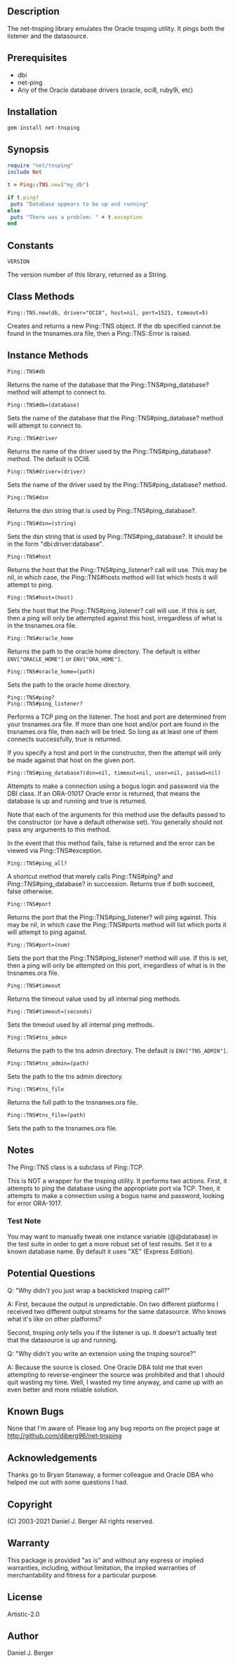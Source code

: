 ## Description
The net-tnsping library emulates the Oracle tnsping utility. It pings
both the listener and the datasource.

## Prerequisites
* dbi
* net-ping
* Any of the Oracle database drivers (oracle, oci8, ruby9i, etc)
   
## Installation
`gem install net-tnsping`

## Synopsis
```ruby
require "net/tnsping"
include Net

t = Ping::TNS.new("my_db")

if t.ping?
 puts "Database appears to be up and running"
else
 puts "There was a problem: " + t.exception
end
```

## Constants
`VERSION`

The version number of this library, returned as a String.

## Class Methods
`Ping::TNS.new(db, driver="OCI8", host=nil, port=1521, timeout=5)`

Creates and returns a new Ping::TNS object. If the db specified cannot be
found in the tnsnames.ora file, then a Ping::TNS::Error is raised.

## Instance Methods
`Ping::TNS#db`

Returns the name of the database that the Ping::TNS#ping_database? method
will attempt to connect to.

`Ping::TNS#db=(database)`

Sets the name of the database that the Ping::TNS#ping_database? method
will attempt to connect to.

`Ping::TNS#driver`

Returns the name of the driver used by the Ping::TNS#ping_database? method.
The default is OCI8.

`Ping::TNS#driver=(driver)`

Sets the name of the driver used by the Ping::TNS#ping_database? method.

`Ping::TNS#dsn`

Returns the dsn string that is used by Ping::TNS#ping_database?.

`Ping::TNS#dsn=(string)`

Sets the dsn string that is used by Ping::TNS#ping_database?. It should
be in the form "dbi:driver:database".

`Ping::TNS#host`

Returns the host that the Ping::TNS#ping_listener? call will use. This may
be nil, in which case, the Ping::TNS#hosts method will list which hosts it
will attempt to ping.

`Ping::TNS#host=(host)`

Sets the host that the Ping::TNS#ping_listener? call will use. If this is
set, then a ping will only be attempted against this host, irregardless
of what is in the tnsnames.ora file.

`Ping::TNS#oracle_home`

Returns the path to the oracle home directory. The default is either
`ENV["ORACLE_HOME"]` or `ENV["ORA_HOME"]`.

`Ping::TNS#oracle_home=(path)`

Sets the path to the oracle home directory.

```
Ping::TNS#ping?
Ping::TNS#ping_listener?
```

Performs a TCP ping on the listener. The host and port are determined from
your tnsnames.ora file. If more than one host and/or port are found in the
tnsnames.ora file, then each will be tried.  So long as at least one of
them connects successfully, true is returned. 

If you specify a host and port in the constructor, then the attempt will
only be made against that host on the given port.

`Ping::TNS#ping_database?(dsn=nil, timeout=nil, user=nil, passwd=nil)`

Attempts to make a connection using a bogus login and password via the DBI
class. If an ORA-01017 Oracle error is returned, that means the database
is up and running and true is returned.

Note that each of the arguments for this method use the defaults passed
to the constructor (or have a default otherwise set). You generally
should not pass any arguments to this method.

In the event that this method fails, false is returned and the error can
be viewed via Ping::TNS#exception.

`Ping::TNS#ping_all?`

A shortcut method that merely calls Ping::TNS#ping? and Ping::TNS#ping_database? 
in succession. Returns true if both succeed, false otherwise.

`Ping::TNS#port`

Returns the port that the Ping::TNS#ping_listener? will ping against. This
may be nil, in which case the Ping::TNS#ports method will list which ports
it will attempt to ping against.

`Ping::TNS#port=(num)`

Sets the port that the Ping::TNS#ping_listener? method will use.  If this is
set, then a ping will only be attempted on this port, irregardless of what
is in the tnsnames.ora file.

`Ping::TNS#timeout`

Returns the timeout value used by all internal ping methods.

`Ping::TNS#timeout=(seconds)`

Sets the timeout used by all internal ping methods.

`Ping::TNS#tns_admin`

Returns the path to the tns admin directory. The default is `ENV["TNS_ADMIN"]`.

`Ping::TNS#tns_admin=(path)`

Sets the path to the tns admin directory.

`Ping::TNS#tns_file`

Returns the full path to the tnsnames.ora file.

`Ping::TNS#tns_file=(path)`

Sets the path to the tnsnames.ora file.

## Notes
The Ping::TNS class is a subclass of Ping::TCP.

This is NOT a wrapper for the tnsping utility. It performs two actions.
First, it attempts to ping the database using the appropriate port via TCP.
Then, it attempts to make a connection using a bogus name and password,
looking for error ORA-1017.

### Test Note
You may want to manually tweak one instance variable (@@database) in the
test suite in order to get a more robust set of test results. Set it to
a known database name. By default it uses "XE" (Express Edition).

## Potential Questions
Q: "Why didn't you just wrap a backticked tnsping call?"

A: First, because the output is unpredictable. On two different platforms I
received two different output streams for the same datasource. Who knows
what it's like on other platforms?

Second, tnsping *only* tells you if the listener is up. It doesn't
actually test that the datasource is up and running.

Q: "Why didn't you write an extension using the tnsping source?"

A: Because the source is closed. One Oracle DBA told me that even attempting
to reverse-engineer the source was prohibited and that I should quit wasting
my time.  Well, I wasted my time anyway, and came up with an even better and
more reliable solution.

## Known Bugs
None that I'm aware of. Please log any bug reports on the project page at
http://github.com/djberg96/net-tnsping   

## Acknowledgements
Thanks go to Bryan Stanaway, a former colleague and Oracle DBA who helped me
out with some questions I had.

## Copyright
(C) 2003-2021 Daniel J. Berger
All rights reserved.
	
## Warranty
This package is provided "as is" and without any express or
implied warranties, including, without limitation, the implied
warranties of merchantability and fitness for a particular purpose.
	
## License
Artistic-2.0

## Author
Daniel J. Berger
